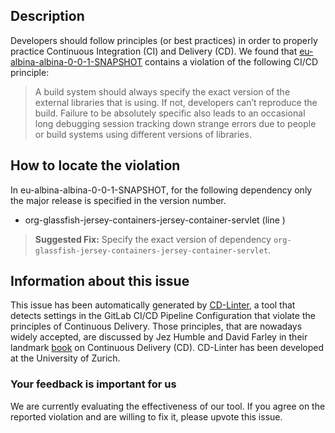 
## Description
Developers should follow principles (or best practices) in order to properly practice Continuous Integration (CI) and Delivery (CD).
We found that [eu-albina-albina-0-0-1-SNAPSHOT](https://gitlab.com/albina-euregio/albina-server/blob/master/.gitlab-ci.yml) contains a violation of the following CI/CD principle:

> A build system should always specify the exact version of the external libraries that is using.
If not, developers can’t reproduce the build. Failure to be absolutely specific also leads to an occasional long debugging session tracking down strange errors due to people or build systems using different versions of libraries.

## How to locate the violation

In eu-albina-albina-0-0-1-SNAPSHOT, for the following dependency only the major release is specified in the version number.

* org-glassfish-jersey-containers-jersey-container-servlet (line )

> **Suggested Fix:** Specify the exact version of dependency `org-glassfish-jersey-containers-jersey-container-servlet`.

## Information about this issue

This issue has been automatically generated by [CD-Linter](https://gitlab.com/Jancso/configuration-analytics), a tool that detects settings in the GitLab CI/CD Pipeline Configuration that violate the principles of Continuous Delivery. Those principles, that are nowadays widely accepted, are discussed by Jez Humble and David Farley in their landmark [book](https://www.oreilly.com/library/view/continuous-delivery-reliable/9780321670250/) on Continuous Delivery (CD). CD-Linter has been developed at the University of Zurich.

### Your feedback is important for us
We are currently evaluating the effectiveness of our tool. If you agree on the reported violation and are willing to fix it, please upvote this issue.